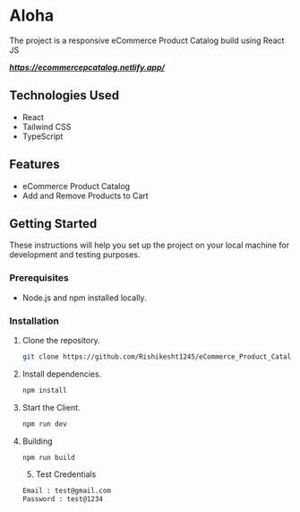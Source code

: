 # Aloha

The project is a responsive eCommerce Product Catalog build using React JS

***https://ecommercepcatalog.netlify.app/***

## Technologies Used

- React
- Tailwind CSS
- TypeScript

## Features

- eCommerce Product Catalog
- Add and Remove Products to Cart

## Getting Started

These instructions will help you set up the project on your local machine for development and testing purposes.

### Prerequisites

- Node.js and npm installed locally.

### Installation

1. Clone the repository.

   ```bash
   git clone https://github.com/Rishikesht1245/eCommerce_Product_Catalog.git
   ```

2. Install dependencies.

   ```bash
   npm install
   ```

3. Start the Client.

   ```bash
   npm run dev
   ```

4. Building

   ```bash
   npm run build
   ```

   5. Test Credentials

   ```bash
   Email : test@gmail.com
   Password : test@1234
   ```
